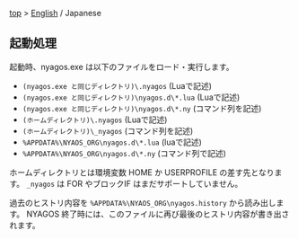 [top](../readme_ja.md) &gt; [English](./05-Startup_en.md) / Japanese

## 起動処理

起動時、nyagos.exe は以下のファイルをロード・実行します。

- `(nyagos.exe と同じディレクトリ)\.nyagos` (Luaで記述)
- `(nyagos.exe と同じディレクトリ)\nyagos.d\*.lua` (Luaで記述)
- `(nyagos.exe と同じディレクトリ)\nyagos.d\*.ny` (コマンド列を記述)
- `(ホームディレクトリ)\.nyagos` (Luaで記述)
- `(ホームディレクトリ)\_nyagos` (コマンド列を記述)
- `%APPDATA%\NYAOS_ORG\nyagos.d\*.lua` (luaで記述)
- `%APPDATA%\NYAOS_ORG\nyagos.d\*.ny` (コマンド列で記述)

ホームディレクトリとは環境変数 HOME か USERPROFILE の差す先となります。
`_nyagos` は FOR やブロックIF はまだサポートしていません。

過去のヒストリ内容を `%APPDATA%\NYAOS_ORG\nyagos.history` から読み出します。
NYAGOS 終了時には、このファイルに再び最後のヒストリ内容が書き出されます。

<!-- set:fenc=utf8: -->
